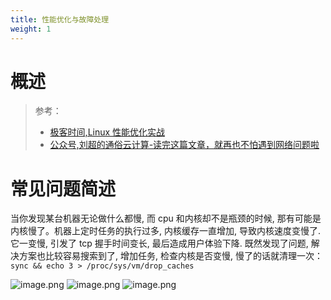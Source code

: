 ```yaml
---
title: 性能优化与故障处理
weight: 1
---
```


# 概述

> 参考：
> - [极客时间,Linux 性能优化实战](https://time.geekbang.org/column/intro/100020901)
> - [公众号,刘超的通俗云计算-读完这篇文章，就再也不怕遇到网络问题啦](https://mp.weixin.qq.com/s/Tnerf7M_a6HUC4ucaOWzeg)

# 常见问题简述

当你发现某台机器无论做什么都慢, 而 cpu 和内核却不是瓶颈的时候, 那有可能是内核慢了。机器上定时任务的执行过多, 内核缓存一直增加, 导致内核速度变慢了. 它一变慢, 引发了 tcp 握手时间变长, 最后造成用户体验下降. 既然发现了问题, 解决方案也比较容易搜索到了, 增加任务, 检查内核是否变慢, 慢了的话就清理一次：`sync && echo 3 > /proc/sys/vm/drop_caches`

![image.png](https://notes-learning.oss-cn-beijing.aliyuncs.com/behafi/1647529106727-4e5af00a-e6ee-4b86-9b82-cec9262f4601.png)
![image.png](https://notes-learning.oss-cn-beijing.aliyuncs.com/behafi/1647529081502-9a4d7eae-e062-48bb-bdf7-24a6ffef8d67.png)
![image.png](https://notes-learning.oss-cn-beijing.aliyuncs.com/behafi/1647529150105-9e34e168-1ad1-4896-a501-9cb77aa38661.png)
